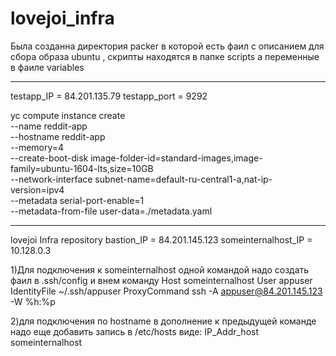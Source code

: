 # lovejoi_infra


Была созданна директория packer в которой есть фаил с описанием для сбора образа ubuntu , скрипты находятся в папке scripts 
а переменные в фаиле variables 

------------------------------------------

testapp_IP = 84.201.135.79
testapp_port = 9292


yc compute instance create \
  --name reddit-app \
  --hostname reddit-app \
  --memory=4 \
  --create-boot-disk image-folder-id=standard-images,image-family=ubuntu-1604-lts,size=10GB \
  --network-interface subnet-name=default-ru-central1-a,nat-ip-version=ipv4 \
  --metadata serial-port-enable=1 \
  --metadata-from-file user-data=./metadata.yaml

--------------------
lovejoi Infra repository
bastion_IP = 84.201.145.123 
someinternalhost_IP = 10.128.0.3

1)Для подключения к someinternalhost одной командой надо создать фаил в .ssh/config и внем команду 
Host someinternalhost 
    User appuser	
    IdentityFile ~/.ssh/appuser
    ProxyCommand ssh -A appuser@84.201.145.123 -W %h:%p

2)для подключения по hostname в дополнение к предыдущей команде надо еще добавить запись в /etc/hosts виде: IP_Addr_host someinternalhost
